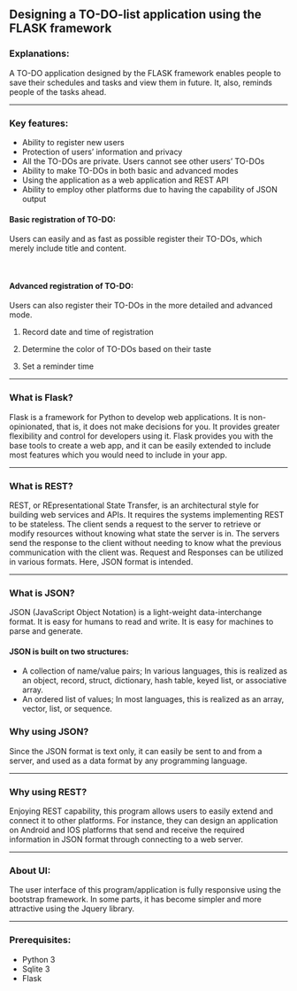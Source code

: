 ## Designing a TO-DO-list application using the FLASK framework

### Explanations:

A TO-DO application designed by the FLASK framework enables people to save their schedules and tasks and view them in future. It, also, reminds people of the tasks ahead.

- - - -

### Key features:


- Ability to register new users
- Protection of users’ information and privacy
- All the TO-DOs are private. Users cannot see other users’ TO-DOs
- Ability to make TO-DOs in both basic and advanced modes
- Using the application as a web application and REST API
- Ability to employ other platforms due to having the capability of JSON output

#### Basic registration of TO-DO:
Users can easily and as fast as possible register their TO-DOs, which merely include title and content.

<br>

#### Advanced registration of TO-DO:
Users can also register their TO-DOs in the more detailed and advanced mode.

1. Record date and time of registration

2. Determine the color of TO-DOs based on their taste

3. Set a reminder time

- - - -

### What is Flask?
Flask is a framework for Python to develop web applications. It is non-opinionated, that is, it does not make decisions for you. It provides greater flexibility and control for developers using it. Flask provides you with the base tools to create a web app, and it can be easily extended to include most features which you would need to include in your app.

- - - -

### What is REST?
REST, or REpresentational State Transfer, is an architectural style for building web services and APIs. It requires the systems implementing REST to be stateless. The client sends a request to the server to retrieve or modify resources without knowing what state the server is in. The servers send the response to the client without needing to know what the previous communication with the client was.
Request and Responses can be utilized in various formats. Here, JSON format is intended.

- - - -
### What is JSON?
JSON (JavaScript Object Notation) is a light-weight data-interchange format. It is easy for humans to read and write. It is easy for machines to parse and generate.

#### JSON is built on two structures:
- A collection of name/value pairs; In various languages, this is realized as an object, record, struct, dictionary, hash table, keyed list, or associative array.
- An ordered list of values; In most languages, this is realized as an array, vector, list, or sequence.

### Why using JSON?
Since the JSON format is text only, it can easily be sent to and from a server, and used as a data format by any programming language.
- - - -
### Why using REST?
Enjoying REST capability, this program allows users to easily extend and connect it to other platforms. For instance, they can design an application on Android and IOS platforms that send and receive the required information in JSON format through connecting to a web server.
- - - -
### About UI:
The user interface of this program/application is fully responsive using the bootstrap framework. In some parts, it has become simpler and more attractive using the Jquery library.
- - - -
### Prerequisites:
+ Python 3
+ Sqlite 3
+ Flask
